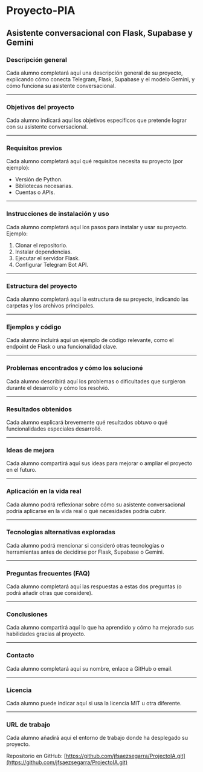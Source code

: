 # Proyecto-PIA
## Asistente conversacional con Flask, Supabase y Gemini

### Descripción general
Cada alumno completará aquí una descripción general de su proyecto, explicando cómo conecta Telegram, Flask, Supabase y el modelo Gemini, y cómo funciona su asistente conversacional.

---

### Objetivos del proyecto
Cada alumno indicará aquí los objetivos específicos que pretende lograr con su asistente conversacional.

---

### Requisitos previos
Cada alumno completará aquí qué requisitos necesita su proyecto (por ejemplo):
- Versión de Python.
- Bibliotecas necesarias.
- Cuentas o APIs.

---

### Instrucciones de instalación y uso
Cada alumno completará aquí los pasos para instalar y usar su proyecto. Ejemplo:

1. Clonar el repositorio.
2. Instalar dependencias.
3. Ejecutar el servidor Flask.
4. Configurar Telegram Bot API.

---

### Estructura del proyecto
Cada alumno completará aquí la estructura de su proyecto, indicando las carpetas y los archivos principales.

---

### Ejemplos y código
Cada alumno incluirá aquí un ejemplo de código relevante, como el endpoint de Flask o una funcionalidad clave.

---

### Problemas encontrados y cómo los solucioné
Cada alumno describirá aquí los problemas o dificultades que surgieron durante el desarrollo y cómo los resolvió.

---

### Resultados obtenidos
Cada alumno explicará brevemente qué resultados obtuvo o qué funcionalidades especiales desarrolló.

---

### Ideas de mejora
Cada alumno compartirá aquí sus ideas para mejorar o ampliar el proyecto en el futuro.

---

### Aplicación en la vida real
Cada alumno podrá reflexionar sobre cómo su asistente conversacional podría aplicarse en la vida real o qué necesidades podría cubrir.

---

### Tecnologías alternativas exploradas
Cada alumno podrá mencionar si consideró otras tecnologías o herramientas antes de decidirse por Flask, Supabase o Gemini.

---

### Preguntas frecuentes (FAQ)
Cada alumno completará aquí las respuestas a estas dos preguntas (o podrá añadir otras que considere).

---

### Conclusiones
Cada alumno compartirá aquí lo que ha aprendido y cómo ha mejorado sus habilidades gracias al proyecto.

---

### Contacto
Cada alumno completará aquí su nombre, enlace a GitHub o email.

---

### Licencia
Cada alumno puede indicar aquí si usa la licencia MIT u otra diferente.

---

### URL de trabajo
Cada alumno añadirá aquí el entorno de trabajo donde ha desplegado su proyecto.

Repositorio en GitHub: [https://github.com/jfsaezsegarra/ProjectoIA.git](https://github.com/jfsaezsegarra/ProjectoIA.git)





